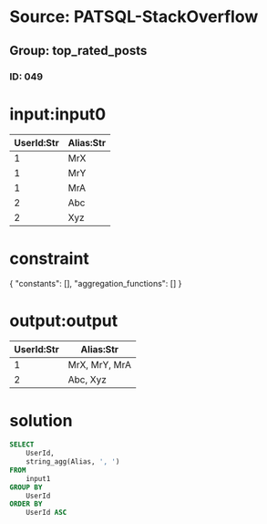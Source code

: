 # Source: PATSQL-StackOverflow
## Group: top_rated_posts
### ID: 049

# input:input0

| UserId:Str | Alias:Str |
|---|---|
| 1 | MrX |
| 1 | MrY |
| 1 | MrA |
| 2 | Abc |
| 2 | Xyz |

# constraint

{
  "constants": [],
  "aggregation_functions": []
}

# output:output

| UserId:Str | Alias:Str |
|---|---|
| 1 | MrX, MrY, MrA |
| 2 | Abc, Xyz |

# solution

```sql
SELECT
    UserId,
    string_agg(Alias, ', ') 
FROM
    input1 
GROUP BY
    UserId 
ORDER BY
    UserId ASC
```
